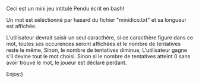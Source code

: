 Ceci est un mini jeu intitulé Pendu écrit en bash!


Un mot est séléctionné par hasard du fichier "minidico.txt" et sa longueur est affichée.

L'utilisateur devrait saisir un seul caracthère, si ce caracthère figure dans ce mot, toutes ses occurences seront affichées et le nombre de tentatives reste le même,
Sinon, le nombre de tentatives diminue,
L'utilisateur gagne s'il devine tout le mot choisi. Sinon si le nombre de tentatives atteint 0 sans avoir trouvé le mot, le joueur est déclaré perdant.

Enjoy:)  
